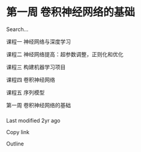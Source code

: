 # 第一周 卷积神经网络的基础



Search…



课程一 神经网络与深度学习



课程二 神经网络提高：超参数调整，正则化和优化



课程三 构建机器学习项目



课程四 卷积神经网络



课程五 序列模型



第一周 卷积神经网络的基础

### &#x20;<a href="#001-ji-suan-ji-shi-jue" id="001-ji-suan-ji-shi-jue"></a>

### &#x20;<a href="#002-bian-yuan-jian-ce-shi-li" id="002-bian-yuan-jian-ce-shi-li"></a>

### &#x20;<a href="#003-geng-duo-bian-yuan-jian-ce-nei-rong" id="003-geng-duo-bian-yuan-jian-ce-nei-rong"></a>

### &#x20;<a href="#004-padding" id="004-padding"></a>

### &#x20;<a href="#005-juan-ji-bu-chang" id="005-juan-ji-bu-chang"></a>

### &#x20;<a href="#006-san-wei-juan-ji" id="006-san-wei-juan-ji"></a>

### &#x20;<a href="#007-dan-ceng-juan-ji-wang-luo" id="007-dan-ceng-juan-ji-wang-luo"></a>

### &#x20;<a href="#008-jian-dan-juan-ji-wang-luo-shi-li" id="008-jian-dan-juan-ji-wang-luo-shi-li"></a>

### &#x20;<a href="#009-chi-hua-ceng" id="009-chi-hua-ceng"></a>

### &#x20;<a href="#010-juan-ji-shen-jing-wang-luo-shi-li" id="010-juan-ji-shen-jing-wang-luo-shi-li"></a>

### &#x20;<a href="#011-wei-shi-mo-shi-yong-juan-ji" id="011-wei-shi-mo-shi-yong-juan-ji"></a>

### &#x20;<a href="#012-yann-lecun-fang-tan" id="012-yann-lecun-fang-tan"></a>



Last modified 2yr ago

Copy link

Outline

